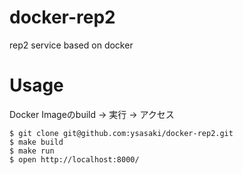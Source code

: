 # docker-rep2

rep2 service based on docker

# Usage

Docker Imageのbuild -> 実行 -> アクセス

    $ git clone git@github.com:ysasaki/docker-rep2.git
    $ make build
    $ make run
    $ open http://localhost:8000/
